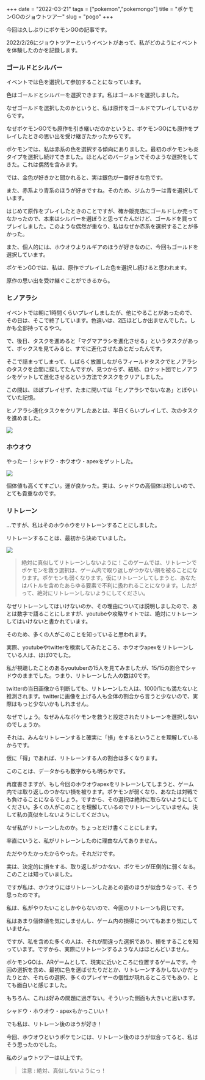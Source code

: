 +++
date = "2022-03-21"
tags = ["pokemon","pokemongo"]
title = "ポケモンGOのジョウトツアー"
slug = "pogo"
+++

今回は久しぶりにポケモンGOの記事です。

2022/2/26にジョウトツアーというイベントがあって、私がどのようにイベントを体験したのかを記録します。

### ゴールドとシルバー

イベントでは色を選択して参加することになっています。

色はゴールドとシルバーを選択できます。私はゴールドを選択しました。

なぜゴールドを選択したのかというと、私は原作をゴールドでプレイしているからです。

なぜポケモンGOでも原作を引き継いだのかというと、ポケモンGOにも原作をプレイしたときの思い出を受け継ぎたかったからです。

ポケモンでは、私は赤系の色を選択する傾向にありました。最初のポケモンも炎タイプを選択し続けてきました。ほとんどのバージョンでそのような選択をしてきた。これは偶然を含みます。

では、金色が好きかと聞かれると、実は銀色が一番好きな色です。

また、赤系より青系のほうが好きですね。そのため、ジムカラーは青を選択しています。

はじめて原作をプレイしたときのことですが、確か販売店にゴールドしか売ってなかったので、本来はシルバーを選ぼうと思ってたんだけど、ゴールドを買ってプレイしました。このような偶然が重なり、私はなぜか赤系を選択することが多かった。

また、個人的には、ホウオウよりルギアのほうが好きなのに、今回もゴールドを選択しています。

ポケモンGOでは、私は、原作でプレイした色を選択し続けると思われます。

原作の思い出を受け継ぐことができるから。

### ヒノアラシ

イベントでは朝に1時間くらいプレイしましたが、他にやることがあったので、その日は、そこで終了しています。色違いは、2匹ほどしか出ませんでした。しかも全部持ってるやつ。

で、後日、タスクを進めると「マグマアラシを進化させる」というタスクがあって、ボックスを見てみると、すでに進化させたあとだったんです。

そこで詰まってしまって、しばらく放置しながらフィールドタスクでヒノアラシのタスクを合間に探してたんですが、見つからず、結局、ロケット団でヒノアラシをゲットして進化させるという方法でタスクをクリアしました。

この間は、ほぼプレイせず、たまに開いては「ヒノアラシでないなあ」とぼやいていた記憶。

ヒノアラシ進化タスクをクリアしたあとは、半日くらいプレイして、次のタスクを進めました。

![](https://files.mastodon.social/media_attachments/files/107/989/495/943/431/694/small/e1d0408ac194fc35.jpg)

### ホウオウ

やったー！シャドウ・ホウオウ・apexをゲットした。

![](https://files.mastodon.social/media_attachments/files/107/989/495/081/376/880/small/b72935c203029eea.jpg)

個体値も高くてすごい。運が良かった。実は、シャドウの高個体は珍しいので、とても貴重なのです。

### リトレーン

...ですが、私はそのホウホウをリトレーンすることにしました。

リトレーンすることは、最初から決めていました。

![](https://files.mastodon.social/media_attachments/files/107/989/512/401/137/301/small/25e7646fa503baff.jpg)

> 絶対に真似してリトレーンしないように！このゲームでは、リトレーンでポケモンを救う選択は、ゲーム内で取り返しがつかない損を被ることになります。ポケモンも弱くなります。仮にリトレーンしてしまうと、あなたはバトルを含めたあらゆる要素で不利に扱われることになります。したがって、絶対にリトレーンしないようにしてください。

なぜリトレーンしてはいけないのか、その理由については説明しましたので、あとは数字で語ることにしますが、youtubeや攻略サイトでは、絶対にリトレーンしてはいけないと書かれています。

そのため、多くの人がこのことを知っていると思われます。

実際、youtubeやtwitterを検索してみたところ、ホウオウapexをリトレーンしている人は、ほぼ0でした。

私が視聴したことのあるyoutuberの15人を見てみましたが、15/15の割合でシャドウのままでした。つまり、リトレーンした人の数は0です。

twitterの当日画像から判断しても、リトレーンした人は、1000/1にも満たないと推測されます。twitterに画像を上げる人も全体の割合から言うと少ないので、実際はもっと少ないかもしれません。

なぜでしょう。なぜみんなポケモンを救うと設定されたリトレーンを選択しないのでしょうか。

それは、みんなリトレーンすると確実に「損」をするということを理解しているからです。

仮に「得」であれば、リトレーンする人の割合は多くなります。

このことは、データからも数字からも明らかです。

再度書きますが、もし今回のホウオウapexをリトレーンしてしまうと、ゲーム内では取り返しのつかない損を被ります。ポケモンが弱くなり、あなたは対戦でも負けることになるでしょう。ですから、その選択は絶対に取らないようにしてください。多くの人がこのことを理解しているのでリトレーンしていません。決して私の真似をしないようにしてください。

なぜ私がリトレーンしたのか。ちょっとだけ書くことにします。

率直にいうと、私がリトレーンしたのに理由なんてありません。

ただやりたかったからやった。それだけです。

実は、決定的に損をする、取り返しがつかない、ポケモンが圧倒的に弱くなる。このことは知っていました。

ですが私は、ホウオウにはリトレーンしたあとの姿のほうが似合うなって、そう思ったのです。

私は、私がやりたいことしかやらないので、今回のリトレーンも同じです。

私はあまり個体値を気にしませんし、ゲーム内の損得についてもあまり気にしていません。

ですが、私を含めた多くの人は、それが間違った選択であり、損をすることを知っています。ですから、実際にリトレーンするような人はほとんどいません。

ポケモンGOは、ARゲームとして、現実に近いところに位置するゲームです。今回の選択を含め、最初に色を選ばせたりだとか、リトレーンするかしないかだったりとか、それらの選択、多くのプレイヤーの個性が現れるところでもあり、とても面白いと感じました。

もちろん、これは好みの問題に過ぎない。そういった側面も大きいと思います。

シャドウ・ホウオウ・apexもかっこいい！

でも私は、リトレーン後のほうが好き！

今回、ホウオウというポケモンには、リトレーン後のほうが似合ってると、私はそう思ったのでした。

私のジョウトツアーは以上です。

> 注意 : 絶対、真似しないようにっ！

